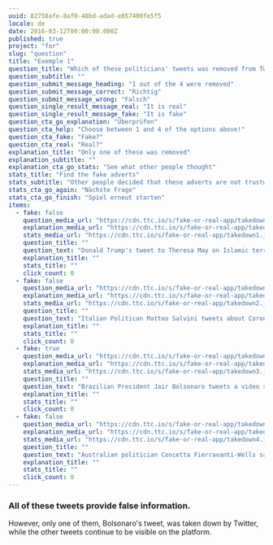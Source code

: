 ```yaml
---
uuid: 82758afe-8af0-48bd-adad-e857400fe5f5
locale: de
date: 2016-03-12T00:00:00.000Z
published: true
project: "for"
slug: "question"
title: "Exemple 1"
question_title: "Which of these politicians' tweets was removed from Twitter?"
question_subtitle: ""
question_submit_message_heading: "1 out of the 4 were removed"
question_submit_message_correct: "Richtig"
question_submit_message_wrong: "Falsch"
question_single_result_message_real: "It is real"
question_single_result_message_fake: "It is fake"
question_cta_go_explanation: "Überprüfen"
question_cta_help: "Choose between 1 and 4 of the options above!"
question_cta_fake: "Fake?"
question_cta_real: "Real?"
explanation_title: "Only one of these was removed"
explanation_subtitle: ""
explanation_cta_go_stats: "See what other people thought"
stats_title: "Find the fake adverts"
stats_subtitle: "Other people decided that these adverts are not trustworthy"
stats_cta_go_again: "Nächste Frage"
stats_cta_go_finish: "Spiel erneut starten"
items:
  - fake: false
    question_media_url: "https://cdn.ttc.io/s/fake-or-real-app/takedown1.jpg"
    explanation_media_url: "https://cdn.ttc.io/s/fake-or-real-app/takedown1.jpg"
    stats_media_url: "https://cdn.ttc.io/s/fake-or-real-app/takedown1.jpg"
    question_title: ""
    question_text: "Donald Trump's tweet to Theresa May on Islamic terrorism"
    explanation_title: ""
    stats_title: ""
    click_count: 0
  - fake: false
    question_media_url: "https://cdn.ttc.io/s/fake-or-real-app/takedown2.jpg"
    explanation_media_url: "https://cdn.ttc.io/s/fake-or-real-app/takedown2.jpg"
    stats_media_url: "https://cdn.ttc.io/s/fake-or-real-app/takedown2.jpg"
    question_title: ""
    question_text: "Italian Politican Matteo Salvini tweets about Coronavirus myths"
    explanation_title: ""
    stats_title: ""
    click_count: 0
  - fake: true
    question_media_url: "https://cdn.ttc.io/s/fake-or-real-app/takedown3.jpg"
    explanation_media_url: "https://cdn.ttc.io/s/fake-or-real-app/takedown3.jpg"
    stats_media_url: "https://cdn.ttc.io/s/fake-or-real-app/takedown3.jpg"
    question_title: ""
    question_text: "Brazilian President Jair Bolsonaro tweets a video showing factories that remained open in light of the Coronavirus health emergency, indicating that such a situation was threatening to the health of the people"
    explanation_title: ""
    stats_title: ""
    click_count: 0
  - fake: false
    question_media_url: "https://cdn.ttc.io/s/fake-or-real-app/takedown4.jpg"
    explanation_media_url: "https://cdn.ttc.io/s/fake-or-real-app/takedown4.jpg"
    stats_media_url: "https://cdn.ttc.io/s/fake-or-real-app/takedown4.jpg"
    question_title: ""
    question_text: "Australian politician Concetta Fierravanti-Wells saying bushfires were caused by arsonists"
    explanation_title: ""
    stats_title: ""
    click_count: 0
---
```

### All of these tweets provide false information.

However, only one of them, Bolsonaro's tweet, was taken down by Twitter, while the other tweets continue to be visible on the platform.
